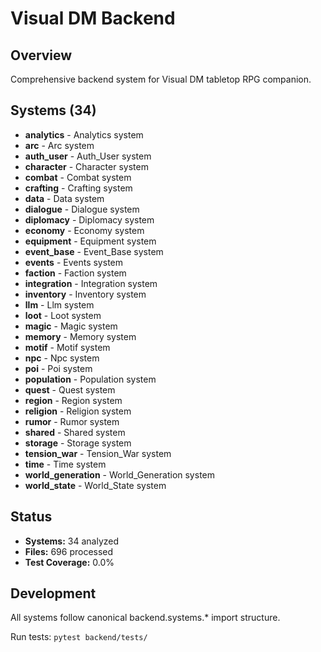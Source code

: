 # Visual DM Backend

## Overview

Comprehensive backend system for Visual DM tabletop RPG companion.

## Systems (34)

- **analytics** - Analytics system
- **arc** - Arc system
- **auth_user** - Auth_User system
- **character** - Character system
- **combat** - Combat system
- **crafting** - Crafting system
- **data** - Data system
- **dialogue** - Dialogue system
- **diplomacy** - Diplomacy system
- **economy** - Economy system
- **equipment** - Equipment system
- **event_base** - Event_Base system
- **events** - Events system
- **faction** - Faction system
- **integration** - Integration system
- **inventory** - Inventory system
- **llm** - Llm system
- **loot** - Loot system
- **magic** - Magic system
- **memory** - Memory system
- **motif** - Motif system
- **npc** - Npc system
- **poi** - Poi system
- **population** - Population system
- **quest** - Quest system
- **region** - Region system
- **religion** - Religion system
- **rumor** - Rumor system
- **shared** - Shared system
- **storage** - Storage system
- **tension_war** - Tension_War system
- **time** - Time system
- **world_generation** - World_Generation system
- **world_state** - World_State system

## Status

- **Systems:** 34 analyzed
- **Files:** 696 processed
- **Test Coverage:** 0.0%

## Development

All systems follow canonical backend.systems.* import structure.

Run tests: `pytest backend/tests/`
